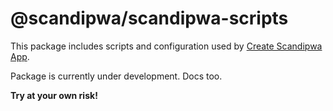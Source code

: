 # @scandipwa/scandipwa-scripts

This package includes scripts and configuration used by [Create Scandipwa App](https://github.com/scandipwa/create-scandipwa-app).

Package is currently under development. Docs too.

**Try at your own risk!**